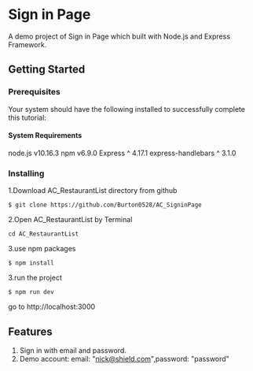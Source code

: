 # Sign in Page

A demo project of Sign in Page which built with Node.js and Express Framework.

## Getting Started

### Prerequisites

Your system should have the following installed to successfully complete this tutorial:

#### System Requirements

node.js v10.16.3
npm v6.9.0
Express ^ 4.17.1
express-handlebars ^ 3.1.0

### Installing

1.Download AC_RestaurantList directory from github

```
$ git clone https://github.com/Burton0528/AC_SigninPage
```

2.Open AC_RestaurantList by Terminal

```
cd AC_RestaurantList
```

3.use npm packages

```
$ npm install
```

3.run the project

```
$ npm run dev
```

go to http://localhost:3000

## Features

1. Sign in with email and password.
2. Demo account: email: "nick@shield.com",password: "password"
